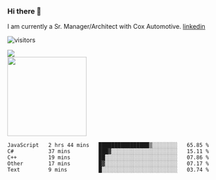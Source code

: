 ### Hi there 👋

I am currently a Sr. Manager/Architect with Cox Automotive. 
[linkedin](https://www.linkedin.com/in/jefflindholm)

<!--
**jefflindholm/jefflindholm** is a ✨ _special_ ✨ repository because its `README.md` (this file) appears on your GitHub profile.

Here are some ideas to get you started:

- 🔭 I’m currently working on ...
- 🌱 I’m currently learning ...
- 👯 I’m looking to collaborate on ...
- 🤔 I’m looking for help with ...
- 💬 Ask me about ...
- 📫 How to reach me: ...
- 😄 Pronouns: ...
- ⚡ Fun fact: ...
-->
![visitors](https://visitor-badge.glitch.me/badge?page_id=page.id)

<img align="center" src="https://github-readme-stats.vercel.app/api/top-langs/?username=jefflindholm&hide=java,html&title_color=ffffff&text_color=c9cacc&icon_color=2bbc8a&bg_color=1d1f21" />
<br/>
<img height="180em" src="https://github-readme-stats.vercel.app/api?username=jefflindholm&show_icons=true&hide_border=true&&count_private=true&include_all_commits=true" />

<!--START_SECTION:waka-->
```text
JavaScript   2 hrs 44 mins   ████████████████▒░░░░░░░░   65.85 % 
C#           37 mins         ███▓░░░░░░░░░░░░░░░░░░░░░   15.11 % 
C++          19 mins         ██░░░░░░░░░░░░░░░░░░░░░░░   07.86 % 
Other        17 mins         █▓░░░░░░░░░░░░░░░░░░░░░░░   07.17 % 
Text         9 mins          █░░░░░░░░░░░░░░░░░░░░░░░░   03.74 % 
```
<!--END_SECTION:waka-->
